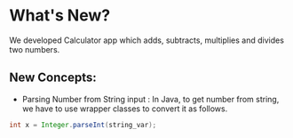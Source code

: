 # What's New?

We developed Calculator app which adds, subtracts, multiplies and divides two numbers.

## New Concepts:
- Parsing Number from String input :
In Java, to get number from string, we have to use wrapper classes to convert it as follows.
```java
int x = Integer.parseInt(string_var);
```

